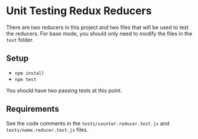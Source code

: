 # Unit Testing Redux Reducers

There are two reducers in this project and two files that will be used to test the reducers. For base mode, you should only need to modify the files in the `test` folder.

## Setup

- `npm install`
- `npm test`

You should have two passing tests at this point.

## Requirements

See the code comments in the `tests/counter.reducer.test.js` and `tests/name.reducer.test.js` files.